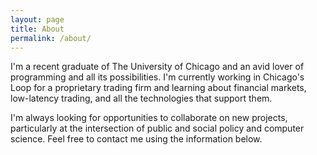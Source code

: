 ```yaml
---
layout: page
title: About
permalink: /about/
---
```


I'm a recent graduate of The University of Chicago and an avid lover of programming and all its possibilities. I'm currently working in Chicago's Loop for a proprietary trading firm and learning about financial markets, low-latency trading, and all the technologies that support them. 

I'm always looking for opportunities to collaborate on new projects, particularly at the intersection of public and social policy and computer science. Feel free to contact me using the information below.